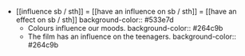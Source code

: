 - [[influence sb / sth]] = [[have an influence on sb / sth]] = [[have an effect on sb / sth]]
  background-color:: #533e7d
	- Colours influence our moods.
	  background-color:: #264c9b
	- The film has an influence on the teenagers.
	  background-color:: #264c9b